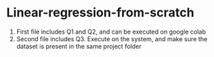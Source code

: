 # Linear-regression-from-scratch

1. First file includes Q1 and Q2, and can be executed on google colab
2. Second file includes Q3. Execute on the system, and make sure the
dataset is present in the same project folder
